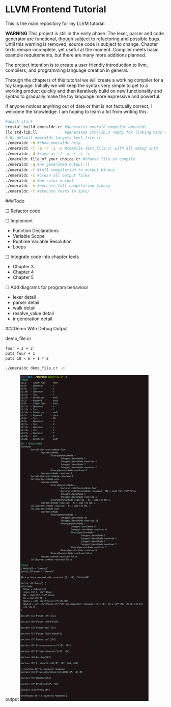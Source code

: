 # LLVM Frontend Tutorial

This is the main repository for my LLVM tutorial.

**WARNING** This project is still in the early phase. The lexer, parser and code generator are functional, though subject to refactoring and possible bugs. Until this warning is removed, source code is subject to change. Chapter texts remain incomplete, yet useful at the moment. Compiler meets basic example requirements, but there are many more additions planned.

The project intention is to create a user friendly introduction to llvm, compilers, and programming language creation in general.

Through the chapters of this tutorial we will create a working compiler for a toy language. Initially we will keep the syntax very simple to get to a working product quickly and then iteratively build on new functionality and syntax to gradually make the toy language more expressive and powerful.

If anyone notices anything out of date or that is not factually correct, I welcome the knowledge. I am hoping to learn a lot from writing this.

```bash
#quick start
crystal build emeraldc.cr #generates emerald compiler emeraldc
llc std-lib.ll            #generates std-lib.s ready for linking with output.s
# By default emeraldc targets test_file.cr
./emeraldc -h #show emeraldc help
./emeraldc -l -a -r -i -v #compile test_file.cr with all debug info
./emeraldc -d #same as -l -a -r -i -v
./emeraldc file_of_your_choice.cr #choose file to compile
./emeraldc -q #no generated output.ll
./emeraldc -f #full compilation to output binary
./emeraldc -c #clean all output files
./emeraldc -n #no color output
./emeraldc -e #execute full compilation binary
./emeraldc -t #execute tests in spec/
```

###Todo

☐ Refactor code

☐ Implement
 - Function Declarations
 - Variable Scope
 - Runtime Variable Resolution
 - Loops

☐ Integrate code into chapter texts
 - Chapter 3
 - Chapter 4
 - Chapter 5

☐ Add diagrams for program behaviour
 - lexer detail
 - parser detail
 - walk detail
 - resolve_value detail
 - ir generation detail


###Demo With Debug Output

demo_file.cr
```crystal
four = 2 + 2
puts four + 1
puts 10 < 6 + 1 * 2
```

```bash
./emeraldc demo_file.cr -d
```

output
![Output](https://raw.githubusercontent.com/Virtual-Machine/llvm-tutorial-book/master/diagrams/img/demo_output.png)

